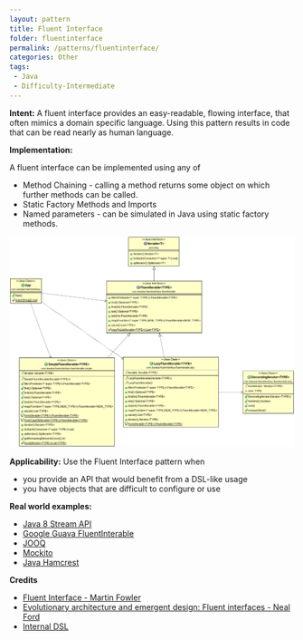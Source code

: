 ```yaml
---
layout: pattern
title: Fluent Interface
folder: fluentinterface
permalink: /patterns/fluentinterface/
categories: Other
tags: 
 - Java
 - Difficulty-Intermediate
---
```


**Intent:** A fluent interface provides an easy-readable, flowing interface, that often mimics a domain specific language. Using this pattern results in code that can be read nearly as human language.

**Implementation:**

A fluent interface can be implemented using any of
 
 * Method Chaining - calling a method returns some object on which further methods can be called.
 * Static Factory Methods and Imports
 * Named parameters - can be simulated in Java using static factory methods.

![Fluent Interface](./etc/fluentinterface.png "Fluent Interface")


**Applicability:** Use the Fluent Interface pattern when

* you provide an API that would benefit from a DSL-like usage
* you have objects that are difficult to configure or use

**Real world examples:**

* [Java 8 Stream API](http://www.oracle.com/technetwork/articles/java/ma14-java-se-8-streams-2177646.html)
* [Google Guava FluentInterable](https://github.com/google/guava/wiki/FunctionalExplained)
* [JOOQ](http://www.jooq.org/doc/3.0/manual/getting-started/use-cases/jooq-as-a-standalone-sql-builder/)
* [Mockito](http://mockito.org/)
* [Java Hamcrest](http://code.google.com/p/hamcrest/wiki/Tutorial)

**Credits**

* [Fluent Interface - Martin Fowler](http://www.martinfowler.com/bliki/FluentInterface.html)
* [Evolutionary architecture and emergent design: Fluent interfaces - Neal Ford](http://www.ibm.com/developerworks/library/j-eaed14/)
* [Internal DSL](http://www.infoq.com/articles/internal-dsls-java)
